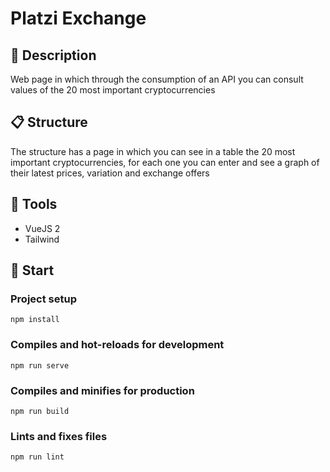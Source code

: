 # Platzi Exchange

## 📖 Description
Web page in which through the consumption of an API you can consult values ​​of the 20 most important cryptocurrencies

## 📋 Structure
The structure has a page in which you can see in a table the 20 most important cryptocurrencies, for each one you can enter and see a graph of their latest prices, variation and exchange offers

## 🔧 Tools
- VueJS 2
- Tailwind

## 🚀 Start

### Project setup
```
npm install
```

### Compiles and hot-reloads for development
```
npm run serve
```

### Compiles and minifies for production
```
npm run build
```

### Lints and fixes files
```
npm run lint
```
